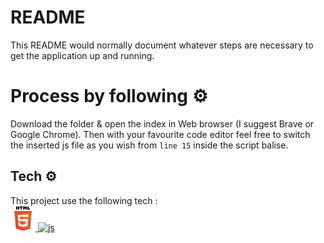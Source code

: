 # README

This README would normally document whatever steps are necessary to get the application up and running.



# Process by following ⚙️


Download the folder & open the index in Web browser (I suggest Brave or Google Chrome).
Then with your favourite code editor feel free to switch the inserted js file as you wish
from  `line 15` inside the script balise.




## Tech ⚙️

<p align="left"> This project use the following tech : <br>
<a href="https://www.w3.org/html/" target="_blank" rel="noreferrer"> <img src="https://raw.githubusercontent.com/devicons/devicon/master/icons/html5/html5-original-wordmark.svg" alt="html5" width="40" height="40"/> </a>
<a href="https://www.w3schools.com/js/" target="_blank" rel="noreferrer"> <img src="https://raw.githubusercontent.com/devicons/devicon/master/icons/js/js-original-wordmark.svg" alt="js" width="40" height="40"/> </a>
